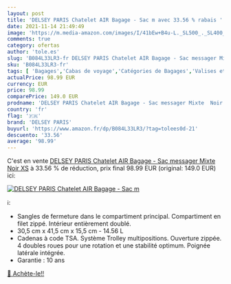 ```yaml
---
layout: post
title: 'DELSEY PARIS Chatelet AIR Bagage - Sac m avec 33.56 % rabais '
date: 2021-11-14 21:49:49
image: 'https://m.media-amazon.com/images/I/41bEw+B4u-L._SL500_._SL400_.jpg'
comments: true
category: ofertas
author: 'tole.es'
slug: 'B084L33LR3-fr DELSEY PARIS Chatelet AIR Bagage - Sac messager Mixte Noir XS'
sku: 'B084L33LR3-fr'
tags: [ 'Bagages','Cabas de voyage','Catégories de Bagages','Valises et sacs de voyage','delsey paris', ]
actualPrice: 98.99 EUR
currency: EUR
price: 98.99
comparePrice: 149.0 EUR
prodname: 'DELSEY PARIS Chatelet AIR Bagage - Sac messager Mixte  Noir  XS'
country: 'fr'
flag: '🇫🇷'
brand: 'DELSEY PARIS'
buyurl: 'https://www.amazon.fr/dp/B084L33LR3/?tag=tolees0d-21'
descuento: '33.56'
average: '98.99'
---
```


C'est en vente [DELSEY PARIS Chatelet AIR Bagage - Sac messager Mixte  Noir  XS](https://www.amazon.fr/dp/B084L33LR3/?tag=tolees0d-21)  à  33.56 % de réduction, prix final  98.99 EUR (original: 149.0 EUR) ici:

[![DELSEY PARIS Chatelet AIR Bagage - Sac m](https://m.media-amazon.com/images/I/41bEw+B4u-L._SL500_._SL400_.jpg)](https://www.amazon.fr/dp/B084L33LR3/?tag=tolees0d-21)

ℹ️:

- Sangles de fermeture dans le compartiment principal. Compartiment en filet zippé. Intérieur entièrement doublé.
- 30,5 cm x 41,5 cm x 15,5 cm - 14.56 L
- Cadenas à code TSA. Système Trolley multipositions. Ouverture zippée. 4 doubles roues pour une rotation et une stabilité optimum. Poignée latérale intégrée.
- Garantie : 10 ans

[🛒 Achète-le!!](https://www.amazon.fr/dp/B084L33LR3/?tag=tolees0d-21)
